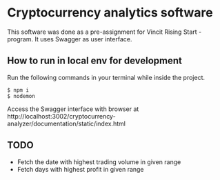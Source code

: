 # Cryptocurrency analytics software
This software was done as a pre-assignment for Vincit Rising Start -program. It uses Swagger as user interface.

## How to run in local env for development
 Run the following commands in your terminal while inside the project.

```Shell
$ npm i
$ nodemon
```

Access the Swagger interface with browser at http://localhost:3002/cryptocurrency-analyzer/documentation/static/index.html

## TODO
- Fetch the date with highest trading volume in given range
- Fetch days with highest profit in given range
